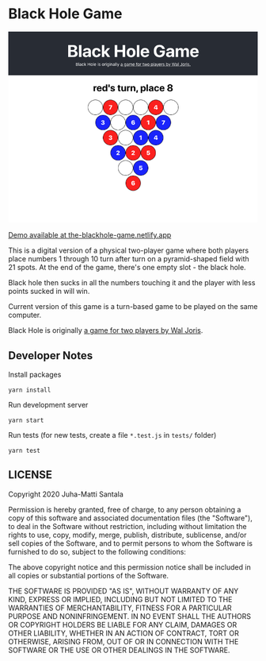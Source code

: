 # Black Hole Game

![Screenshot of the game](public/screenshot.png)

[Demo available at the-blackhole-game.netlify.app](https://the-blackhole-game.netlify.app/)

This is a digital version of a physical two-player game where both players place numbers 1 through 10 turn after turn on a pyramid-shaped field with 21 spots. At the end of the game, there's one empty slot - the black hole.

Black hole then sucks in all the numbers touching it and the player with less points sucked in will win.

Current version of this game is a turn-based game to be played on the same computer.

Black Hole is originally [a game for two players by Wal Joris](https://nestorgames.com/#blackhole_detail).

## Developer Notes

Install packages

```
yarn install
```

Run development server

```
yarn start
```

Run tests (for new tests, create a file `*.test.js` in `tests/` folder)

```
yarn test
```

## LICENSE

Copyright 2020 Juha-Matti Santala

Permission is hereby granted, free of charge, to any person obtaining a copy of this software and associated documentation files (the "Software"), to deal in the Software without restriction, including without limitation the rights to use, copy, modify, merge, publish, distribute, sublicense, and/or sell copies of the Software, and to permit persons to whom the Software is furnished to do so, subject to the following conditions:

The above copyright notice and this permission notice shall be included in all copies or substantial portions of the Software.

THE SOFTWARE IS PROVIDED "AS IS", WITHOUT WARRANTY OF ANY KIND, EXPRESS OR IMPLIED, INCLUDING BUT NOT LIMITED TO THE WARRANTIES OF MERCHANTABILITY, FITNESS FOR A PARTICULAR PURPOSE AND NONINFRINGEMENT. IN NO EVENT SHALL THE AUTHORS OR COPYRIGHT HOLDERS BE LIABLE FOR ANY CLAIM, DAMAGES OR OTHER LIABILITY, WHETHER IN AN ACTION OF CONTRACT, TORT OR OTHERWISE, ARISING FROM, OUT OF OR IN CONNECTION WITH THE SOFTWARE OR THE USE OR OTHER DEALINGS IN THE SOFTWARE.
